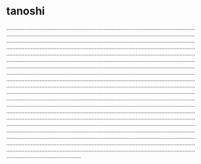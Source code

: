 # tanoshi

.................................................................................................................................................................................................................................................................................................................................................................................................................................................................................................................................................................................................................................................................................................................................................................................................................................................................................................................................................................................................................................................................................................................................................................................................................................................................................................................................................................................................................................................................................................................................................................................................................................................................................................................................................................................................................................................................................................................................................................................................................................................................................................................................................................................................................................................................................................................................................................................................................................................................................................................................................................................................................................